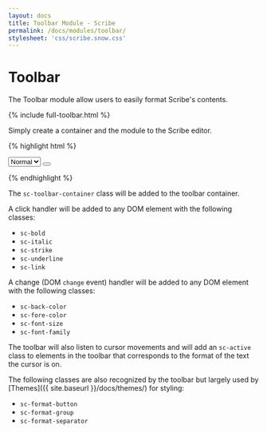 ```yaml
---
layout: docs
title: Toolbar Module - Scribe
permalink: /docs/modules/toolbar/
stylesheet: 'css/scribe.snow.css'
---
```


# Toolbar

The Toolbar module allow users to easily format Scribe's contents.

<div class='scribe-wrapper'>
  <div id='toolbar-toolbar'>
  {% include full-toolbar.html %}
  </div>
  <div id='toolbar-editor'></div>
</div>
<script src="{{ site.baseurl }}/js/scribe.js"></script>
<script>
  var editor = new Scribe('#toolbar-editor', {
    modules: {
      toolbar: { container: '#toolbar-toolbar' }
    },
    theme: 'snow'
  });
</script>

Simply create a container and the module to the Scribe editor.

{% highlight html %}
<!-- Create toolbar container -->
<div id="toolbar">
  <!-- Add font size dropdown -->
  <select class="sc-font-size">
    <option value="small">Small</option>
    <option value="normal" selected>Normal</option>
    <option value="large">Large</option>
    <option value="huge">Huge</option>
  </select>
  <!-- Add a bold button -->
  <button class="sc-bold"></button>
</div>
<div id="editor"></div>

<!-- Initialize editor and toolbar -->
<script>
  var editor = new Scribe('#editor');
  editor.addModule('toolbar', {
    container: '#toolbar'     // Selector for toolbar container
  });
</script>
{% endhighlight %}

The `sc-toolbar-container` class will be added to the toolbar container.

A click handler will be added to any DOM element with the following classes:

- `sc-bold`
- `sc-italic`
- `sc-strike`
- `sc-underline`
- `sc-link`

A change (DOM `change` event) handler will be added to any DOM element with the following classes:

- `sc-back-color`
- `sc-fore-color`
- `sc-font-size`
- `sc-font-family`

The toolbar will also listen to cursor movements and will add an `sc-active` class to elements in the toolbar that corresponds to the format of the text the cursor is on.

The following classes are also recognized by the toolbar but largely used by [Themes]({{ site.baseurl }}/docs/themes/) for styling:

- `sc-format-button`
- `sc-format-group`
- `sc-format-separator`
